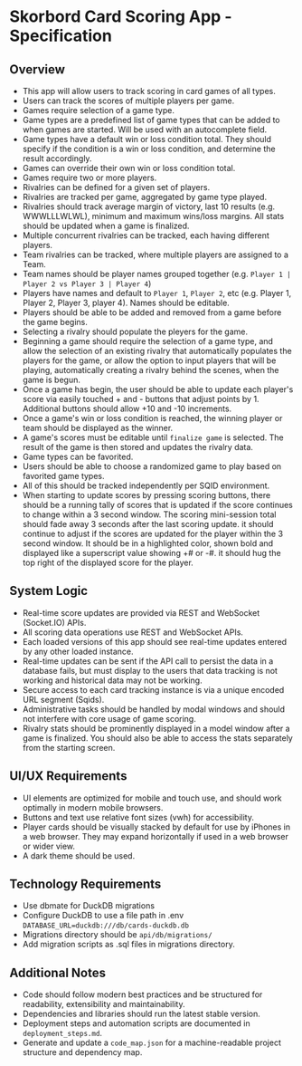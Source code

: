 # Skorbord Card Scoring App - Specification

## Overview

- This app will allow users to track scoring in card games of all types.
- Users can track the scores of multiple players per game.
- Games require selection of a game type.
- Game types are a predefined list of game types that can be added to when games are started. Will be used with an autocomplete field.
- Game types have a default win or loss condition total. They should specify if the condition is a win or loss condition, and determine the result accordingly.
- Games can override their own win or loss condition total.
- Games require two or more players.
- Rivalries can be defined for a given set of players.
- Rivalries are tracked per game, aggregated by game type played.
- Rivalries should track average margin of victory, last 10 results (e.g. WWWLLLWLWL), minimum and maximum wins/loss margins. All stats should be updated when a game is finalized.
- Multiple concurrent rivalries can be tracked, each having different players.
- Team rivalries can be tracked, where multiple players are assigned to a Team.
- Team names should be player names grouped together (e.g. `Player 1 | Player 2 vs Player 3 | Player 4`)
- Players have names and default to `Player 1`, `Player 2`, etc (e.g. Player 1, Player 2, Player 3, player 4). Names should be editable.
- Players should be able to be added and removed from a game before the game begins.
- Selecting a rivalry should populate the pleyers for the game.
- Beginning a game should require the selection of a game type, and allow the selection of an existing rivalry that automatically populates the players for the game, or allow the option to input players that will be playing, automatically creating a rivalry behind the scenes, when the game is begun.
- Once a game has begin, the user should be able to update each player's score via easily touched + and - buttons that adjust points by 1. Additional buttons should allow +10 and -10 increments.
- Once a game's win or loss condition is reached, the winning player or team should be displayed as the winner.
- A game's scores must be editable until `finalize game` is selected. The result of the game is then stored and updates the rivalry data.
- Game types can be favorited.
- Users should be able to choose a randomized game to play based on favorited game types.
- All of this should be tracked independently per SQID environment.
- When starting to update scores by pressing scoring buttons, there should be a running tally of scores that is updated if the score continues to change within a 3 second window. The scoring mini-session total should fade away 3 seconds after the last scoring update. it should continue to adjust if the scores are updated for the player within the 3 second window. It should be in a highlighted color, shown bold and displayed like a superscript value showing +# or -#. it should hug the top right of the displayed score for the player.

## System Logic

- Real-time score updates are provided via REST and WebSocket (Socket.IO) APIs.
- All scoring data operations use REST and WebSocket APIs.
- Each loaded versions of this app should see real-time updates entered by any other loaded instance.
- Real-time updates can be sent if the API call to persist the data in a database fails, but must display to the users that data tracking is not working and historical data may not be working.
- Secure access to each card tracking instance is via a unique encoded URL segment (Sqids).
- Administrative tasks should be handled by modal windows and should not interfere with core usage of game scoring.
- Rivalry stats should be prominently displayed in a model window after a game is finalized. You should also be able to access the stats separately from the starting screen.

## UI/UX Requirements

- UI elements are optimized for mobile and touch use, and should work optimally in modern mobile browsers.
- Buttons and text use relative font sizes (vwh) for accessibility.
- Player cards should be visually stacked by default for use by iPhones in a web browser. They may expand horizontally if used in a web browser or wider view.
- A dark theme should be used.

## Technology Requirements

- Use dbmate for DuckDB migrations
- Configure DuckDB to use a file path in .env
`DATABASE_URL=duckdb:///db/cards-duckdb.db`
- Migrations directory should be `api/db/migrations/`
- Add migration scripts as .sql files in migrations directory.

## Additional Notes

- Code should follow modern best practices and be structured for readability, extensibility and maintainability.
- Dependencies and libraries should run the latest stable version.
- Deployment steps and automation scripts are documented in `deployment_steps.md`.
- Generate and update a `code_map.json` for a machine-readable project structure and dependency map.
